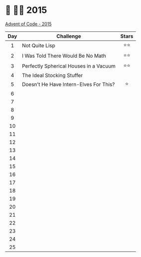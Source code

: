 # 🎄 👨‍💻 2015

[Advent of Code - 2015](https://adventofcode.com/2015)

| Day | Challenge                              | Stars  |
| :-: | -------------------------------------- | :----: |
|  1  | Not Quite Lisp                         | ⭐️⭐️ |
|  2  | I Was Told There Would Be No Math      | ⭐️⭐️ |
|  3  | Perfectly Spherical Houses in a Vacuum | ⭐️⭐️ |
|  4  | The Ideal Stocking Stuffer             |        |
|  5  | Doesn't He Have Intern-Elves For This? |  ⭐️   |
|  6  |                                        |        |
|  7  |                                        |        |
|  8  |                                        |        |
|  9  |                                        |        |
| 10  |                                        |        |
| 11  |                                        |        |
| 12  |                                        |        |
| 13  |                                        |        |
| 14  |                                        |        |
| 15  |                                        |        |
| 16  |                                        |        |
| 17  |                                        |        |
| 18  |                                        |        |
| 19  |                                        |        |
| 20  |                                        |        |
| 21  |                                        |        |
| 22  |                                        |        |
| 23  |                                        |        |
| 24  |                                        |        |
| 25  |                                        |        |
